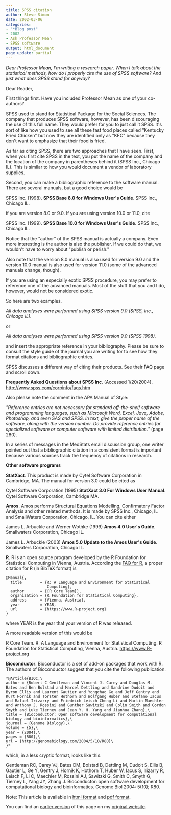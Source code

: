 ```yaml
---
title: SPSS citation
author: Steve Simon
date: 2002-03-06
categories:
- "*Blog post"
- 2002
- Ask Professor Mean
- SPSS software
output: html_document
page_update: partial
---
```


*Dear Professor Mean, I'm writing a research paper. When I talk about
the statistical methods, how do I properly cite the use of SPSS
software? And just what does SPSS stand for anyway?*

<!--more-->

Dear Reader,

First things first. Have you included Professor Mean as one of your co-authors?

SPSS used to stand for Statistical Package for the Social Sciences. The company that produces SPSS software, however, has been discouraging the use of this full name. They would prefer for you to just call it SPSS. It's sort of like how you used to see all these fast food places called "Kentucky Fried Chicken" but now they are identified only as "KFC" because they don't want to emphasize that their food is fried.

As far as citing SPSS, there are two approaches that I have seen. First, when you first cite SPSS in the text, you put the name of the company and the location of the company in parentheses behind it (SPSS Inc., Chicago IL). This is similar to how you would document a vendor of laboratory supplies.

Second, you can make a bibliographic reference to the software manual. There are several manuals, but a good choice would be

SPSS Inc. (1998). **SPSS Base 8.0 for Windows User's Guide**. SPSS Inc., Chicago IL.

if you are version 8.0 or 9.0. If you are using version 10.0 or 11.0, cite

SPSS Inc. (1999). **SPSS Base 10.0 for Windows User's Guide.** SPSS Inc., Chicago IL.

Notice that the "author" of the SPSS manual is actually a company. Even more interesting is the author is also the publisher. If we could do that, we wouldn't have to worry about "publish or perish."

Also note that the version 8.0 manual is also used for version 9.0 and the version 10.0 manual is also used for version 11.0 (some of the advanced manuals change, though).

If you are using an especially exotic SPSS procedure, you may prefer to reference one of the advanced manuals. Most of the stuff that you and I do, however, would not be considered exotic.

So here are two examples.

*All data analyses were performed using SPSS version 9.0 (SPSS, Inc., Chicago IL).*

or

*All data analyses were performed using SPSS version 9.0 (SPSS 1998).*

and insert the appropriate reference in your bibliography. Please be sure to consult the style guide of the journal you are writing for to see how they format citations and bibliographic entries.

SPSS discusses a different way of citing their products. See their FAQ page and scroll down.

**Frequently Asked Questions about SPSS Inc**. (Accessed 1/20/2004). <http://www.spss.com/corpinfo/faqs.htm>

Also please note the comment in the APA Manual of Style:

*"Reference entries are not necessary for standard off-the-shelf software and programming languages, such as Microsoft Word, Excel, Java, Adobe, Photoshop, and even SAS and SPSS. In text, give the proper name of the software, along with the version number. Do provide reference entries for specialized software or computer software with limited distribution."* (page 280).

In a series of messages in the MedStats email discussion group, one writer pointed out that a bibliographic citation in a consistent format is important because various sources track the frequency of citations in research.

**Other software programs**

**StatXact**. This product is made by Cytel Software Corporation in Cambridge, MA. The manual for version 3.0 could be cited as

Cytel Software Corporation (1995) **StatXact 3.0 For Windows User Manual**. Cytel Software Corporation, Cambridge MA.

**Amos**. Amos performs Structural Equations Modelling, Confirmatory Factor Analysis and other related methods. It is made by SPSS Inc., Chicago, IL and SmallWaters Corporation, Chicago, IL. You can cite either

James L. Arbuckle and Werner Wothke (1999) **Amos 4.0 User's Guide**. Smallwaters Corporation, Chicago IL.

James L. Arbuckle (2003) **Amos 5.0 Update to the Amos User's Guide**. Smallwaters Corporation, Chicago IL.

**R**. R is an open source program developed by the R Foundation for Statistical Computing in Vienna, Austria. According the [FAQ for R][rfa1], a proper citation for R (in BibTeX format) is

```
@Manual{,
  title        = {R: A Language and Environment for Statistical
                  Computing},
  author       = {{R Core Team}},
  organization = {R Foundation for Statistical Computing},
  address      = {Vienna, Austria},
  year         = YEAR,
  url          = {https://www.R-project.org}
}
```

where YEAR is the year that your version of R was released.

A more readable version of this would be

R Core Team. R: A Language and Environment for Statistical Computing. R Foundation for Statistical Computing, Vienna, Austria. https://www.R-project.org

[rfa1]: http://cran.r-project.org/doc/FAQ/R-FAQ.html

**Bioconductor**. Bioconductor is a set of add-on packages that work with R. The authors of Bioconductor suggest that you cite the following publication.

```
*@Article{BIOC,\
author = {Robert C Gentleman and Vincent J. Carey and Douglas M.
Bates and Ben Bolstad and Marcel Dettling and Sandrine Dudoit and
Byron Ellis and Laurent Gautier and Yongchao Ge and Jeff Gentry and
Kurt Hornik and Torsten Hothorn and Wolfgang Huber and Stefano Iacus
and Rafael Irizarry and Friedrich Leisch Cheng Li and Martin Maechler
and Anthony J. Rossini and Gunther Sawitzki and Colin Smith and Gordon
Smyth and Luke Tierney and Jean Y. H. Yang and Jianhua Zhang},\
title = {Bioconductor: Open software development for computational
biology and bioinformatics},\
journal = {Genome Biology},\
volume = {5},\
year = {2004},\
pages = {R80},\
url = {http://genomebiology.com/2004/5/10/R80}\
}*
```

which, in a less cryptic format, looks like this.

Gentleman RC, Carey VJ, Bates DM, Bolstad B, Dettling M, Dudoit S, Ellis B, Gautier L, Ge Y, Gentry J, Hornik K, Hothorn T, Huber W, Iacus S, Irizarry R, Leisch F, Li C, Maechler M, Rossini AJ, Sawitzki G, Smith C, Smyth G, Tierney L, Yang JY, Zhang J. Bioconductor: open software development for computational biology and bioinformatics.  Genome Biol 2004: 5(10); R80. 

Note: This article is available in [html format][gen1] and [pdf format][gen2].

[gen1]: http://genomebiology.com/2004/5/10/R80
[gen2]: http://genomebiology.com/content/pdf/gb-2004-5-10-r80.pdf

You can find an [earlier version][sim1] of this page on my [original website][sim2].

[sim1]: http://www.pmean.com/02/citation.html
[sim2]: http://www.pmean.com/original_site.html
